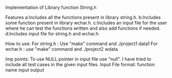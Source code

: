 Implementation of Library function String.h

Features
a:Includes all the functions present in library string.h.
b:Includes some function present in library wchar.h.
c:Includes an input file for the user where he can test the functions written and also add functions if needed.
d:Includes input file for string.h and wchar.h

How to use:
For string.h : Use "make" command and ./project1 data1
For wchar.h : use "make" command and ./project2 wdata
  
Imp points:
To use NULL pointer in input file use "null".
I have tried to include all test cases in the given input files.
Input File format:
function name input output



